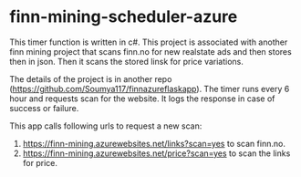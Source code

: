 # finn-mining-scheduler-azure

This timer function is written in c#. This project is associated with another finn mining project that scans finn.no for 
new realstate ads and then stores then in json. Then it scans the stored linsk for price variations.

The details of the project is in another repo (https://github.com/Soumya117/finnazureflaskapp).
The timer runs every 6 hour and requests scan for the website. It logs the response in case of success or failure.

This app calls following urls to request a new scan:
1. https://finn-mining.azurewebsites.net/links?scan=yes to scan finn.no.
2. https://finn-mining.azurewebsites.net/price?scan=yes to scan the links for price.

